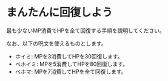 # まんたんに回復しよう

最も少ないMP消費でHPを全て回復する手順を説明してください。

なお、以下の呪文を使えるものとします。

* ホイミ: MPを3消費してHPを30回復します。
* ベホイミ: MPを5消費してHPを80回復します。
* ベホマ: MPを7消費してHPを全て回復します。
